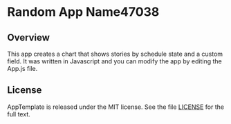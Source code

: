 Random App Name47038
=========================

## Overview
This app creates a chart that shows stories by schedule state and a custom field. It was written in Javascript and you can modify the app by editing the App.js file.

## License

AppTemplate is released under the MIT license.  See the file [LICENSE](https://raw.github.com/RallyApps/AppTemplate/master/LICENSE) for the full text.
